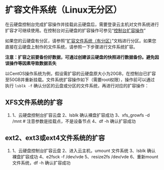 # 扩容文件系统（Linux无分区）

在云硬盘控制台完成扩容操作并挂载此云硬盘后，需要登录云主机对文件系统进行扩容才可继续使用。在控制台对云硬盘的扩容操作可参见“[控制台扩容操作](https://docs.jdcloud.com/cn/cloud-disk-service/disk-expand)”

如果您的云硬盘有分区，请参照“[扩容文件系统（有分区）](https://docs.jdcloud.com/cn/cloud-disk-service/expand-file-system-multi-partition)”文档进行分区。如果您直接在云硬盘上制作的文件系统，请参照一下步骤进行文件系统扩容。

**注意：扩容之前要备份好数据，可通过创建该云硬盘的快照进行数据备份。避免因误操作等因素导致数据丢失**

以CentOS操作系统为例，假设需扩容的云硬盘原大小为20GB，在控制台已扩容至50GB并重新挂载。文件系统扩容操作如下（需要root权限），操作前可以通过执行 `lsblk -f` 确认分区的云盘或分区的文件系统，再进行对应的扩容操作：

## XFS文件系统的扩容

1. 1、云硬盘控制台扩容云盘
   2、lsblk 确认裸盘扩容成功
   3、xfs_growfs -d /mnt # 注意参数是挂载点，不是设备节点
   4、df -h 确认扩容成功

## ext2、ext3或ext4文件系统的扩容

1. 1、云硬盘控制台扩容云盘
   2、进入云主机，umount 文件系统
   3、lsblk 确认裸盘扩容成功
   4、e2fsck -f /dev/vde
   5、resize2fs /dev/vde
   6、重新mount文件系统，df -h 确认扩容成功
